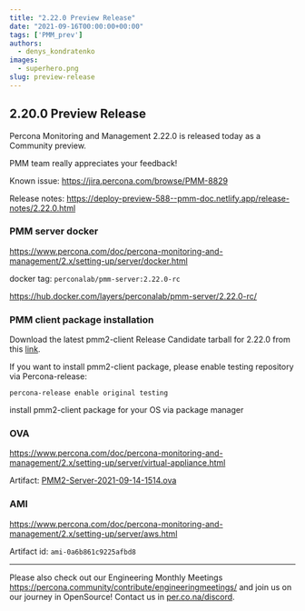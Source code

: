 ```yaml
---
title: "2.22.0 Preview Release"
date: "2021-09-16T00:00:00+00:00"
tags: ['PMM_prev']
authors:
  - denys_kondratenko
images:
  - superhero.png
slug: preview-release
---
```



## 2.20.0 Preview Release

Percona Monitoring and Management 2.22.0 is released today as a Community preview.

PMM team really appreciates your feedback!

Known issue:
https://jira.percona.com/browse/PMM-8829

Release notes:
https://deploy-preview-588--pmm-doc.netlify.app/release-notes/2.22.0.html


### PMM server docker

https://www.percona.com/doc/percona-monitoring-and-management/2.x/setting-up/server/docker.html

docker tag: `perconalab/pmm-server:2.22.0-rc`

https://hub.docker.com/layers/perconalab/pmm-server/2.22.0-rc/

### PMM client package installation

Download the latest pmm2-client Release Candidate tarball for 2.22.0 from this [link](https://s3.us-east-2.amazonaws.com/pmm-build-cache/PR-BUILDS/pmm2-client/pmm2-client-PR-2003-7917413.tar.gz).


If you want to install pmm2-client package, please enable testing repository via Percona-release: 
```
percona-release enable original testing
```

install pmm2-client package for your OS via package manager

### OVA 

https://www.percona.com/doc/percona-monitoring-and-management/2.x/setting-up/server/virtual-appliance.html

Artifact: [PMM2-Server-2021-09-14-1514.ova](http://percona-vm.s3-website-us-east-1.amazonaws.com/PMM2-Server-2021-09-14-1514.ova)

### AMI 

https://www.percona.com/doc/percona-monitoring-and-management/2.x/setting-up/server/aws.html

Artifact id: `ami-0a6b861c9225afbd8`

---

Please also check out our Engineering Monthly Meetings https://percona.community/contribute/engineeringmeetings/ and join us on our journey in OpenSource! Contact us in [per.co.na/discord](https://per.co.na/discord).
